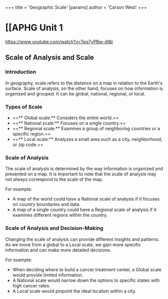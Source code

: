 +++
 title = 'Geographic Scale'
[params]
	author = 'Carson West'
+++
# [[APHG Unit 1
https://www.youtube.com/watch?v=Teq7yPBw-dI&t

## Scale of Analysis and Scale

### Introduction

In geography, scale refers to the distance on a map in relation to the Earth's surface. Scale of analysis, on the other hand, focuses on how information is organized and grouped. It can be global, national, regional, or local.

### Types of Scale

- ==** Global scale:** Considers the entire world.==
- ==** National scale:** Focuses on a single country.==
- ==** Regional scale:** Examines a group of neighboring countries or a specific region.==
- ==** Local scale:** Analyzes a small area such as a city, neighborhood, or zip code.==

### Scale of Analysis

The scale of analysis is determined by the way information is organized and presented on a map. It is important to note that the scale of analysis may not always correspond to the scale of the map.

For example:

- A map of the world could have a National scale of analysis if it focuses on country boundaries and data.
- A map of a single country could have a Regional scale of analysis if it examines different regions within the country.

### Scale of Analysis and Decision-Making

Changing the scale of analysis can provide different insights and patterns. As we move from a global to a Local scale, we gain more specific information and can make more detailed decisions.

For example:

- When deciding where to build a cancer treatment center, a Global scale would provide limited information.
- A National scale would narrow down the options to specific states with high cancer rates.
- A Local scale would pinpoint the ideal location within a city.